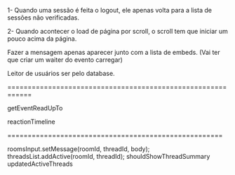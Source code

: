 1- Quando uma sessão é feita o logout, ele apenas volta para a lista de sessões não verificadas.

2- Quando acontecer o load de página por scroll, o scroll tem que iniciar um pouco acima da página.

Fazer a mensagem apenas aparecer junto com a lista de embeds. (Vai ter que criar um waiter do evento carregar)

Leitor de usuários ser pelo database.

============================================================

getEventReadUpTo

reactionTimeline

=====================================================

roomsInput.setMessage(roomId, threadId, body);
threadsList.addActive(roomId, threadId);
shouldShowThreadSummary
updatedActiveThreads
